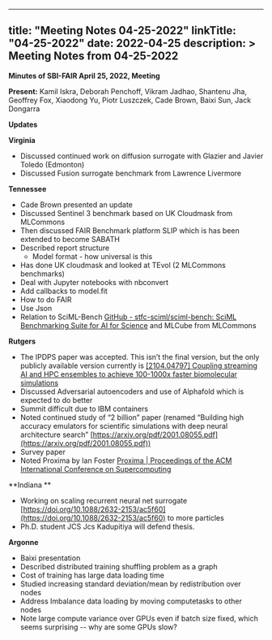 
---
title: "Meeting Notes 04-25-2022"
linkTitle: "04-25-2022"
date: 2022-04-25
description: >
  Meeting Notes from 04-25-2022
---


**Minutes of SBI-FAIR April 25, 2022, Meeting**

**Present:** Kamil Iskra, Deborah Penchoff, Vikram Jadhao, Shantenu Jha, Geoffrey Fox, Xiaodong Yu, Piotr Luszczek, Cade Brown, Baixi Sun, Jack Dongarra 

**Updates**

**Virginia**



* Discussed continued work on diffusion surrogate with Glazier and Javier Toledo (Edmonton)
* Discussed Fusion surrogate benchmark from Lawrence Livermore

**Tennessee**



* Cade Brown presented an update  
* Discussed Sentinel 3 benchmark based on UK Cloudmask from MLCommons
* Then discussed FAIR Benchmark platform SLIP which is has been extended to become SABATH
* Described report structure
    * Model format - how universal is this
* Has done UK cloudmask and looked at TEvol (2 MLCommons benchmarks)
* Deal with Jupyter notebooks with nbconvert
* Add callbacks to model.fit
* How to do FAIR
* Use Json
* Relation to SciML-Bench [GitHub - stfc-sciml/sciml-bench: SciML Benchmarking Suite for AI for Science](https://github.com/stfc-sciml/sciml-bench) and MLCube from MLCommons

**Rutgers**



* The IPDPS paper was accepted. This isn’t the final version, but the only publicly available version currently is [[2104.04797] Coupling streaming AI and HPC ensembles to achieve 100-1000x faster biomolecular simulations](https://arxiv.org/abs/2104.04797) 
* Discussed Adversarial autoencoders and use of Alphafold which is expected to do better 
* Summit difficult due to IBM containers
* Noted continued study of “2 billion” paper (renamed “Building high accuracy emulators for scientific simulations with deep neural architecture search” [https://arxiv.org/pdf/2001.08055.pdf](https://arxiv.org/pdf/2001.08055.pdf))
* Survey paper
* Noted Proxima by Ian Foster [Proxima | Proceedings of the ACM International Conference on Supercomputing](https://dl.acm.org/doi/abs/10.1145/3447818.3460370)

**Indiana **



* Working on scaling recurrent neural net surrogate [https://doi.org/10.1088/2632-2153/ac5f60](https://doi.org/10.1088/2632-2153/ac5f60) to more particles
* Ph.D. student JCS Jcs Kadupitiya will defend thesis.

**Argonne**



* Baixi presentation  
* Described distributed training shuffling problem as a graph
* Cost of training has large data loading time
* Studied increasing standard deviation/mean by redistribution over nodes
* Address Imbalance data loading by moving computetasks to other nodes
* Note large compute variance over GPUs even if batch size fixed, which seems surprising -- why are some GPUs slow?
